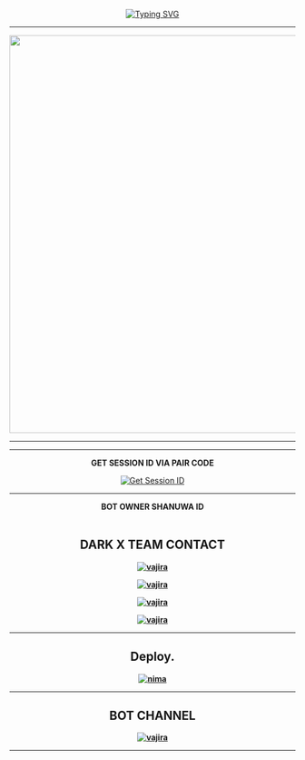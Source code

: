 <div align="center">
     
 [![Typing SVG](https://readme-typing-svg.herokuapp.com?font=Rockstar-ExtraBold&color=F01&lines=QUEEN+MINUKI+MD+V1+ＷＨＡＴＳＡＰＰ+ＢＯＴ+CREATE+BY+ADHI+OFC)](https://git.io/typing-svg)



<div align="center">
</p

<hr>

<hr>

<p align="center">
<a href="https://github.com/ADHI-OFC-RK/-/blob/main/README.md">
    <img src="https://pomf2.lain.la/f/5ih12ipx.jpg"  width="700px">
</a>
<hr>

<hr>
<b>GET SESSION ID VIA PAIR CODE</b>

<a href='https://webpair-mega-1.onrender.com/pair' target="_blank"><img alt='Get Session ID' src='https://img.shields.io/badge/Click here to get your session id-blue?style=for-the-badge&logo=opencv&logoColor=white'/></a>

<hr>
<b><summary>BOT OWNER SHANUWA ID</summary><br>

## DARK X TEAM CONTACT 

[![vajira](https://telegra.ph/file/99460844d012cad1b7ee4.jpg)](https://api.whatsapp.com/send?phone=+94774609569&text=Hᴇʏ_𝐒ʜᴀɴᴜᴡᴀ_𝐇ᴇʟᴘ)


[![vajira](https://telegra.ph/file/99460844d012cad1b7ee4.jpg)](https://api.whatsapp.com/send?phone=+94727163302&text=Hᴇʏ_𝐃ᴀʀᴋ_𝗫_𝐇ᴇʟᴘ)


[![vajira](https://telegra.ph/file/99460844d012cad1b7ee4.jpg)](https://api.whatsapp.com/send?phone=+94773883257&text=Hᴇʏ_𝐘ᴏᴠɪ_𝐇ᴇʟᴘ)


[![vajira](https://telegra.ph/file/99460844d012cad1b7ee4.jpg)](https://api.whatsapp.com/send?phone=+94769483739&text=Hᴇʏ_𝐊ᴇꜱʜɪ_𝐇ᴇʟᴘ)
<hr>
</details>


## Deploy.
 
[![nima](https://img.shields.io/badge/shanuwa_md_deploy_on_render-000000?style=for-the-badge&logo=render&logoColor=white&buttcode=1n2i3m4a)](https://docs.render.com/free)

<hr>

## BOT CHANNEL 

[![vajira](https://telegra.ph/file/99460844d012cad1b7ee4.jpg)](https://whatsapp.com/channel/0029ValzLhUBqbrFa8tMPg3U)
<hr>
</details>
